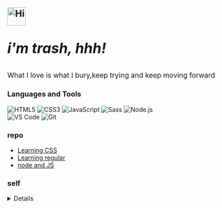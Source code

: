 <h2><img src="https://emojis.slackmojis.com/emojis/images/1588866973/8934/hellokittydance.gif?1588866973" alt="Hi" width="42" /> <p style="font-style:italic;font-size:2rem">i'm trash, hhh! </p></h2>

<p style="font-size:1rem">What I love is what I bury,keep trying and keep moving forward</p>

### Languages and Tools

![HTML5](https://img.shields.io/badge/-HTML5-%23E34C26?style=flat&logo=html5&logoColor=ffffff)
![CSS3](https://img.shields.io/badge/-CSS3-%23197CBE?style=flat&logo=css3)
![JavaScript](https://img.shields.io/badge/-JavaScript-%23F7DF1C?style=flat&logo=javascript&logoColor=000000&labelColor=%23ECD83E&color=%23ECD83E)
![Sass](https://img.shields.io/badge/-Sass-%23CB6498?style=flat&logo=sass&logoColor=ffffff)
![Node.js](https://img.shields.io/badge/-Node.js-%23579050?style=flat&logo=node.js&logoColor=ffffff)\
![VS Code](https://img.shields.io/badge/-VSCode-%230066B8?style=flat&logo=visual-studio-code)
![Git](https://img.shields.io/badge/-Git-%23ED5A47?style=flat&logo=git&logoColor=%23ffffff)

### repo

* [Learning CSS](http://www.fwqaq.us/CSS/)
* [Learning regular](http://www.fwqaq.us/regular/)
* [node and JS](https://github.com/Jack-Zhang-1314/node_modules-and-JS)

### self

<details>
![ ](http://github-profile-summary-cards.vercel.app/api/cards/profile-details?username=Jack-Zhang-1314&theme=tokyonight)
![ ](http://github-profile-summary-cards.vercel.app/api/cards/most-commit-language?username=Jack-Zhang-1314&theme=tokyonight)
![ ](http://github-profile-summary-cards.vercel.app/api/cards/stats?username=Jack-Zhang-1314&theme=tokyonight)
</details>

